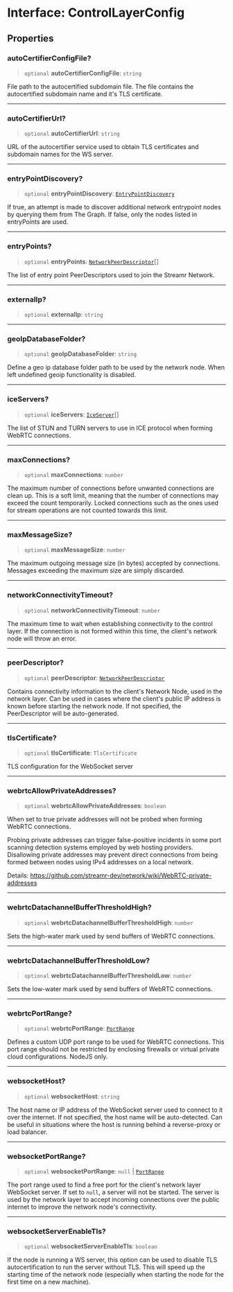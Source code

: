 # Interface: ControlLayerConfig

## Properties

### autoCertifierConfigFile?

> `optional` **autoCertifierConfigFile**: `string`

File path to the autocertified subdomain file. The file contains the autocertified subdomain name
and it's TLS certificate.

***

### autoCertifierUrl?

> `optional` **autoCertifierUrl**: `string`

URL of the autocertifier service used to obtain TLS certificates and subdomain names for the WS server.

***

### entryPointDiscovery?

> `optional` **entryPointDiscovery**: [`EntryPointDiscovery`](EntryPointDiscovery.md)

If true, an attempt is made to discover additional network entrypoint nodes
by querying them from The Graph. If false, only the nodes
listed in entryPoints are used.

***

### entryPoints?

> `optional` **entryPoints**: [`NetworkPeerDescriptor`](NetworkPeerDescriptor.md)[]

The list of entry point PeerDescriptors used to join the Streamr Network.

***

### externalIp?

> `optional` **externalIp**: `string`

***

### geoIpDatabaseFolder?

> `optional` **geoIpDatabaseFolder**: `string`

Define a geo ip database folder path to be used by the network node. When left undefined
geoip functionality is disabled.

***

### iceServers?

> `optional` **iceServers**: [`IceServer`](IceServer.md)[]

The list of STUN and TURN servers to use in ICE protocol when
forming WebRTC connections.

***

### maxConnections?

> `optional` **maxConnections**: `number`

The maximum number of connections before unwanted connections are clean up.
This is a soft limit, meaning that the number of connections may exceed the count temporarily.
Locked connections such as the ones used for stream operations are not counted towards this limit.

***

### maxMessageSize?

> `optional` **maxMessageSize**: `number`

The maximum outgoing message size (in bytes) accepted by connections.
Messages exceeding the maximum size are simply discarded.

***

### networkConnectivityTimeout?

> `optional` **networkConnectivityTimeout**: `number`

The maximum time to wait when establishing connectivity to the control layer. If the connection
is not formed within this time, the client's network node will throw an error.

***

### peerDescriptor?

> `optional` **peerDescriptor**: [`NetworkPeerDescriptor`](NetworkPeerDescriptor.md)

Contains connectivity information to the client's Network Node, used in the network layer.
Can be used in cases where the client's public IP address is known before
starting the network node. If not specified, the PeerDescriptor will be auto-generated.

***

### tlsCertificate?

> `optional` **tlsCertificate**: `TlsCertificate`

TLS configuration for the WebSocket server

***

### webrtcAllowPrivateAddresses?

> `optional` **webrtcAllowPrivateAddresses**: `boolean`

When set to true private addresses will not be probed when forming
WebRTC connections.

Probing private addresses can trigger false-positive incidents in
some port scanning detection systems employed by web hosting
providers. Disallowing private addresses may prevent direct
connections from being formed between nodes using IPv4 addresses
on a local network.

Details: https://github.com/streamr-dev/network/wiki/WebRTC-private-addresses

***

### webrtcDatachannelBufferThresholdHigh?

> `optional` **webrtcDatachannelBufferThresholdHigh**: `number`

Sets the high-water mark used by send buffers of WebRTC connections.

***

### webrtcDatachannelBufferThresholdLow?

> `optional` **webrtcDatachannelBufferThresholdLow**: `number`

Sets the low-water mark used by send buffers of WebRTC connections.

***

### webrtcPortRange?

> `optional` **webrtcPortRange**: [`PortRange`](PortRange.md)

Defines a custom UDP port range to be used for WebRTC connections.
This port range should not be restricted by enclosing firewalls
or virtual private cloud configurations. NodeJS only.

***

### websocketHost?

> `optional` **websocketHost**: `string`

The host name or IP address of the WebSocket server used to connect to it over the internet.
If not specified, the host name will be auto-detected. 
Can be useful in situations where the host is running behind a reverse-proxy or load balancer.

***

### websocketPortRange?

> `optional` **websocketPortRange**: `null` \| [`PortRange`](PortRange.md)

The port range used to find a free port for the client's network layer WebSocket server.
If set to `null`, a server will not be started.
The server is used by the network layer to accept incoming connections
over the public internet to improve the network node's connectivity.

***

### websocketServerEnableTls?

> `optional` **websocketServerEnableTls**: `boolean`

If the node is running a WS server, this option can be used to disable TLS autocertification to
run the server without TLS. This will speed up the starting time of the network node 
(especially when starting the node for the first time on a new machine).
